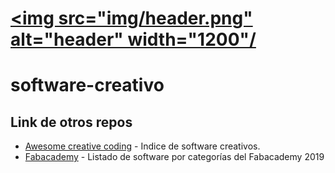 # [<img src="img/header.png" alt="header" width="1200"/](https://github.com/tallerintegrado2020/software-creativo)

# software-creativo


## Link de otros repos

- [Awesome creative coding](https://github.com/terkelg/awesome-creative-coding) - Indice de software creativos.
- [Fabacademy](https://github.com/terkelg/awesome-creative-coding) - Listado de software por categorías del Fabacademy 2019
